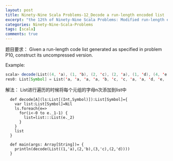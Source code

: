 ```yaml
---
layout: post
title: Ninety-Nine Scala Problems-12_Decode a run-length encoded list
excerpt: "the 12th of Ninety-Nine Scala Problems: Modified run-length encoding. scala-99题的第12道"
categories: Ninety-Nine-Scala-Problems
tags: [scala]
comments: true
---
```


题目要求：
Given a run-length code list generated as specified in problem P10, construct its uncompressed version.

Example:
```scala
scala> decode(List((4, 'a), (1, 'b), (2, 'c), (2, 'a), (1, 'd), (4, 'e)))
res0: List[Symbol] = List('a, 'a, 'a, 'a, 'b, 'c, 'c, 'a, 'a, 'd, 'e, 'e, 'e, 'e)
```

解法：
List进行遍历的时候将每个元组的字母n次添加到list中

```
  def decode[A](ls:List[(Int,Symbol)]):List[Symbol]={
    var list:List[Symbol]=Nil
    ls.foreach{e=>
      for(i<-0 to e._1-1) {
        list=list:::List(e._2)
      }
    }
    list
  }

  def main(args: Array[String])= {
    println(decode(List((1,'a),(2,'b),(3,'c),(2,'d))))
  }
```
